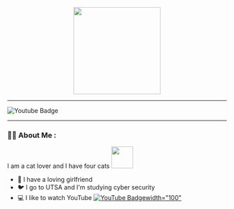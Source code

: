<div id="header" align="center">
  <img src="https://media.giphy.com/media/scZPhLqaVOM1qG4lT9/giphy.gif" width="200"/>
</div>

---

<div id="badges">
  <img src="https://img.shields.io/badge/YouTube-black?style=for-the-badge&logo=youtube&logoColor=red" alt="Youtube Badge"/>
</div>

---

### :man_technologist: About Me :
I am a cat lover and I have four cats <img src="https://media.giphy.com/media/scZPhLqaVOM1qG4lT9/giphy.gif" width="50"/>
- 👧 I have a loving girlfriend
- 🐦 I go to UTSA and I'm studying cyber security
- 💻 I like to watch YouTube [![YouTube Badge](https://img.shields.io/badge/YouTube-purple?style=for-the-badge&logo=youtube&logoColor=blue)width="100"](https://www.youtube.com/)
